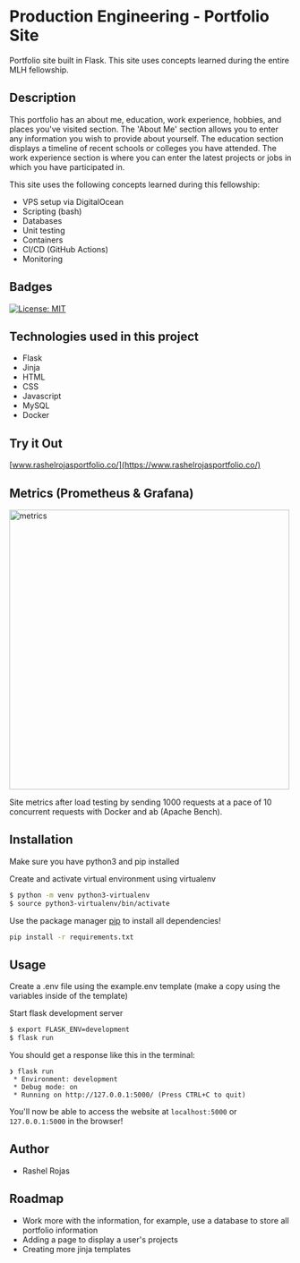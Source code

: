 # Production Engineering - Portfolio Site

Portfolio site built in Flask. This site uses concepts learned during the entire MLH fellowship.

## Description

This portfolio has an about me, education, work experience, hobbies, and places you've visited section. The 'About Me' section allows you to enter any information you wish to provide about yourself. The education section displays a timeline of recent schools or colleges you have attended. The work experience section is where you can enter the latest projects or jobs in which you have participated in. 

This site uses the following concepts learned during this fellowship:
- VPS setup via DigitalOcean
- Scripting (bash)
- Databases
- Unit testing
- Containers
- CI/CD (GitHub Actions)
- Monitoring

## Badges
[![License: MIT](https://img.shields.io/badge/License-MIT-yellow.svg)](https://opensource.org/licenses/MIT)

## Technologies used in this project
- Flask
- Jinja
- HTML
- CSS
- Javascript
- MySQL
- Docker

## Try it Out
[www.rashelrojasportfolio.co/](https://www.rashelrojasportfolio.co/)

## Metrics (Prometheus & Grafana)
<img width="500" alt="metrics" src="https://github.com/rashelrr/mlh-portfolio-project/assets/66976912/f66e4253-9c23-4313-a30c-eecf63bac31f">

Site metrics after load testing by sending 1000 requests at a pace of 10 concurrent requests with Docker and ab (Apache Bench).

## Installation

Make sure you have python3 and pip installed

Create and activate virtual environment using virtualenv
```bash
$ python -m venv python3-virtualenv
$ source python3-virtualenv/bin/activate
```

Use the package manager [pip](https://pip.pypa.io/en/stable/) to install all dependencies!

```bash
pip install -r requirements.txt
```

## Usage

Create a .env file using the example.env template (make a copy using the variables inside of the template)

Start flask development server
```bash
$ export FLASK_ENV=development
$ flask run
```

You should get a response like this in the terminal:
```
❯ flask run
 * Environment: development
 * Debug mode: on
 * Running on http://127.0.0.1:5000/ (Press CTRL+C to quit)
```

You'll now be able to access the website at `localhost:5000` or `127.0.0.1:5000` in the browser! 

## Author
* Rashel Rojas

## Roadmap
- Work more with the information, for example, use a database to store all portfolio information
- Adding a page to display a user's projects
- Creating more jinja templates

